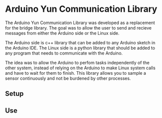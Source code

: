 # Arduino Yun Communication Library
The Arduino Yun Communication Library was developed as a replacement 
for the bridge library.  The goal was to allow the user to send and recieve 
messages from either the Arduino side or the Linux side.  

The Arduino side is c++ library that can be added to any Arduino sketch 
in the Arduino IDE.  The Linux side is a python library that should be added 
to any program that needs to communicate with the Arduino.

The idea was to allow the Arduino to perfom tasks independently of the other 
system, instead of relying on the Arduino to make Linux system calls and 
have to wait for them to finish.  This library allows you to sample a sensor 
continuously and not be burdened by other processes.

## Setup



## Use



